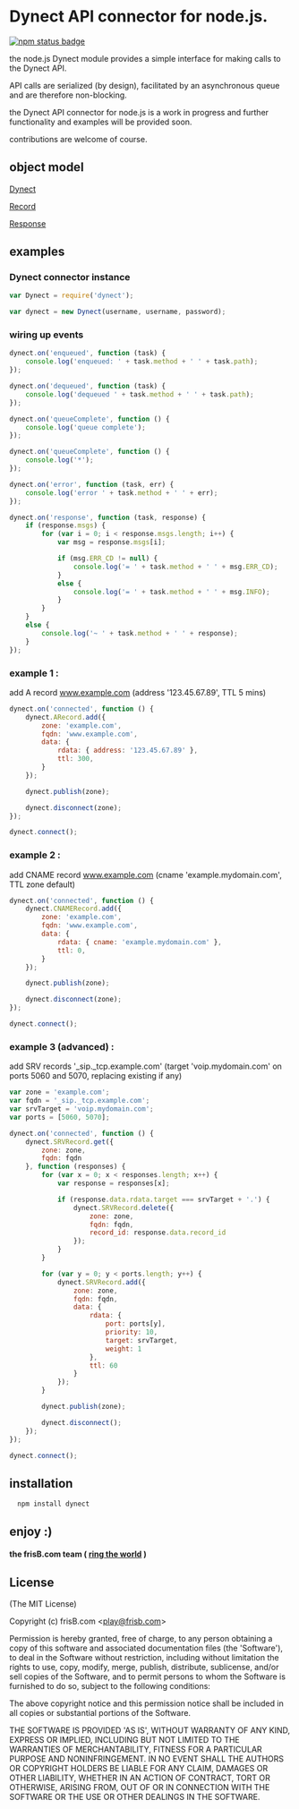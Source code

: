 Dynect API connector for node.js.
===

[![npm status badge](https://nodei.co/npm/dynect.png?stars=true&downloads=true)](https://nodei.co/npm/dynect/)

the node.js Dynect module provides a simple interface for making calls to the Dynect API.

API calls are serialized (by design), facilitated by an asynchronous queue and are therefore non-blocking.

the Dynect API connector for node.js is a work in progress and further functionality and examples will be provided soon.

contributions are welcome of course.

## object model

[Dynect](https://github.com/frisb/dynect/wiki/Dynect)

[Record](https://github.com/frisb/dynect/wiki/Record)

[Response](https://github.com/frisb/dynect/wiki/Response)

## examples

### Dynect connector instance

``` js
var Dynect = require('dynect');

var dynect = new Dynect(username, username, password);
```


### wiring up events

``` js
dynect.on('enqueued', function (task) {
	console.log('enqueued: ' + task.method + ' ' + task.path);
});

dynect.on('dequeued', function (task) {
	console.log('dequeued ' + task.method + ' ' + task.path);
});

dynect.on('queueComplete', function () {
	console.log('queue complete');
});

dynect.on('queueComplete', function () {
	console.log('*');
});

dynect.on('error', function (task, err) {
	console.log('error ' + task.method + ' ' + err);
});

dynect.on('response', function (task, response) {
	if (response.msgs) {
		for (var i = 0; i < response.msgs.length; i++) {
			var msg = response.msgs[i];

			if (msg.ERR_CD != null) {
				console.log('= ' + task.method + ' ' + msg.ERR_CD);
			}
			else {
				console.log('= ' + task.method + ' ' + msg.INFO);
			}
		}
	}
	else {
		console.log('~ ' + task.method + ' ' + response);
	}
});
```


### example 1 :
 
add A record www.example.com (address '123.45.67.89', TTL 5 mins)

``` js
dynect.on('connected', function () {
	dynect.ARecord.add({
		zone: 'example.com',
		fqdn: 'www.example.com',
		data: {
			rdata: { address: '123.45.67.89' },
			ttl: 300,
		}
	});

	dynect.publish(zone);

	dynect.disconnect(zone);
});

dynect.connect();
```

### example 2 : 

add CNAME record www.example.com (cname 'example.mydomain.com', TTL zone default)

``` js
dynect.on('connected', function () {
	dynect.CNAMERecord.add({
		zone: 'example.com',
		fqdn: 'www.example.com',
		data: {
			rdata: { cname: 'example.mydomain.com' },
			ttl: 0,
		}
	});

	dynect.publish(zone);

	dynect.disconnect(zone);
});

dynect.connect();
```

### example 3 (advanced) : 

add SRV records '_sip._tcp.example.com' (target 'voip.mydomain.com' on ports 5060 and 5070, replacing existing if any)

``` js
var zone = 'example.com';
var fqdn = '_sip._tcp.example.com';
var srvTarget = 'voip.mydomain.com';
var ports = [5060, 5070];

dynect.on('connected', function () {
	dynect.SRVRecord.get({
		zone: zone,
		fqdn: fqdn
	}, function (responses) {
		for (var x = 0; x < responses.length; x++) {
			var response = responses[x];

			if (response.data.rdata.target === srvTarget + '.') {
				dynect.SRVRecord.delete({
					zone: zone,
					fqdn: fqdn,
					record_id: response.data.record_id
				});
			}
		}

		for (var y = 0; y < ports.length; y++) {
			dynect.SRVRecord.add({
				zone: zone,
				fqdn: fqdn,
				data: {
					rdata: {
						port: ports[y],
						priority: 10,
						target: srvTarget,
						weight: 1
					},
					ttl: 60
				}
			});
		}

		dynect.publish(zone);

		dynect.disconnect();
	});
});

dynect.connect();
```

## installation

```
  npm install dynect
```

## enjoy :)

#### the frisB.com team ( [ring the world](http://www.frisb.com "frisB.com") )


## License

(The MIT License)

Copyright (c) frisB.com &lt;play@frisb.com&gt;

Permission is hereby granted, free of charge, to any person obtaining
a copy of this software and associated documentation files (the
'Software'), to deal in the Software without restriction, including
without limitation the rights to use, copy, modify, merge, publish,
distribute, sublicense, and/or sell copies of the Software, and to
permit persons to whom the Software is furnished to do so, subject to
the following conditions:

The above copyright notice and this permission notice shall be
included in all copies or substantial portions of the Software.

THE SOFTWARE IS PROVIDED 'AS IS', WITHOUT WARRANTY OF ANY KIND,
EXPRESS OR IMPLIED, INCLUDING BUT NOT LIMITED TO THE WARRANTIES OF
MERCHANTABILITY, FITNESS FOR A PARTICULAR PURPOSE AND NONINFRINGEMENT.
IN NO EVENT SHALL THE AUTHORS OR COPYRIGHT HOLDERS BE LIABLE FOR ANY
CLAIM, DAMAGES OR OTHER LIABILITY, WHETHER IN AN ACTION OF CONTRACT,
TORT OR OTHERWISE, ARISING FROM, OUT OF OR IN CONNECTION WITH THE
SOFTWARE OR THE USE OR OTHER DEALINGS IN THE SOFTWARE.
